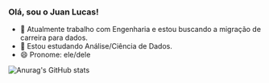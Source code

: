 ### Olá, sou o Juan Lucas! 

- 🔭 Atualmente trabalho com Engenharia e estou buscando a migração de carreira para dados.
- 🌱 Estou estudando Análise/Ciência de Dados.
- 😄 Pronome: ele/dele

![Anurag's GitHub stats](https://github-readme-stats.vercel.app/api?username=juanlucas7&theme=algolia&show_icons=true)
